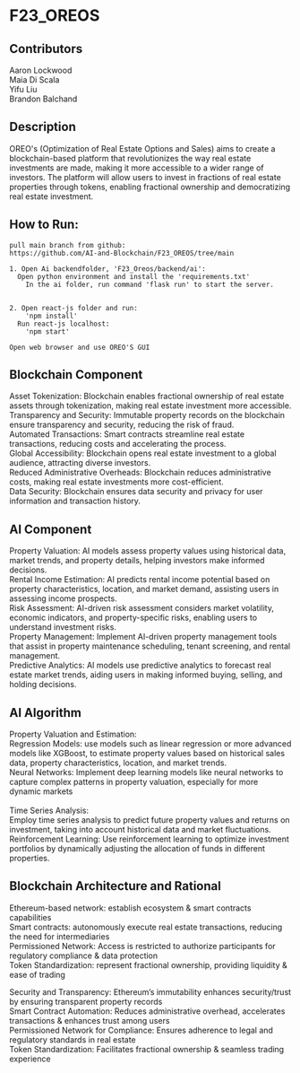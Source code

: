# F23_OREOS

## Contributors ##
Aaron Lockwood<br>
Maia Di Scala<br>
Yifu Liu<br>
Brandon Balchand


## Description ##
OREO's (Optimization of Real Estate Options and Sales) aims to create a blockchain-based platform that revolutionizes the way real estate investments are made, making it 
more accessible to a wider range of investors. The platform will allow users to invest in fractions of real estate properties through tokens, enabling fractional ownership 
and democratizing real estate investment.




## How to Run: ##
    pull main branch from github:
    https://github.com/AI-and-Blockchain/F23_OREOS/tree/main

    1. Open Ai backendfolder, 'F23_Oreos/backend/ai':
      Open python environment and install the 'requirements.txt'
        In the ai folder, run command 'flask run' to start the server.

    
    2. Open react-js folder and run:
        'npm install'
      Run react-js localhost:
        'npm start'

    Open web browser and use OREO'S GUI


## Blockchain Component ##
Asset Tokenization: Blockchain enables fractional ownership of real estate assets through tokenization, making real estate investment more accessible.<br>
Transparency and Security: Immutable property records on the blockchain ensure transparency and security, reducing the risk of fraud.<br>
Automated Transactions: Smart contracts streamline real estate transactions, reducing costs and accelerating the process.<br>
Global Accessibility: Blockchain opens real estate investment to a global audience, attracting diverse investors.<br>
Reduced Administrative Overheads: Blockchain reduces administrative costs, making real estate investments more cost-efficient.<br>
Data Security: Blockchain ensures data security and privacy for user information and transaction history.<br>

## AI Component ##
Property Valuation: AI models assess property values using historical data, market trends, and property details, helping investors make informed decisions.<br>
Rental Income Estimation: AI predicts rental income potential based on property characteristics, location, and market demand, assisting users in assessing income prospects.<br>
Risk Assessment: AI-driven risk assessment considers market volatility, economic indicators, and property-specific risks, enabling users to understand investment risks.<br>
Property Management: Implement AI-driven property management tools that assist in property maintenance scheduling, tenant screening, and rental management.<br>
Predictive Analytics: AI models use predictive analytics to forecast real estate market trends, aiding users in making informed buying, selling, and holding decisions. <br>

## AI Algorithm ##
Property Valuation and Estimation:<br>
Regression Models: use models such as linear regression or more advanced models like XGBoost, to estimate property values based on historical sales data, property characteristics, location, and market trends.<br>
Neural Networks: Implement deep learning models like neural networks to capture complex patterns in property valuation, especially for more dynamic markets<br><br>
Time Series Analysis: <br>
Employ time series analysis to predict future property values and returns on investment, taking into account historical data and market fluctuations.<br>
Reinforcement Learning: Use reinforcement learning to optimize investment portfolios by dynamically adjusting the allocation of funds in different properties.<br>





## Blockchain Architecture and Rational ##
Ethereum-based network: establish ecosystem & smart contracts capabilities<br>
Smart contracts: autonomously execute real estate transactions, reducing the need for intermediaries<br>
Permissioned Network: Access is restricted to authorize participants for regulatory compliance & data protection<br>
Token Standardization: represent fractional ownership, providing liquidity & ease of trading <br>

Security and Transparency: Ethereum’s immutability enhances security/trust by ensuring transparent property records<br>
Smart Contract Automation: Reduces administrative overhead, accelerates transactions & enhances trust among users<br>
Permissioned Network for Compliance: Ensures adherence to legal and regulatory standards in real estate<br>
Token Standardization: Facilitates fractional ownership & seamless trading experience<br>





